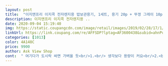```yaml
---
layout: post 
title:  "이지앤프리 이지콕 전자렌지용 밥보관용기, 1세트, 용기 20p + 뚜껑 그레이 10p + 화이트 10p" 
description: 이지앤프리 이지콕 전자렌지용 ..
date: 2020-09-04 15:19:40 
img: https://static.coupangcdn.com/image/retail/images/2019/02/28/17/1/bb721d40-67c9-4ba4-ac40-c9b1fce9be47.jpg 
linkUrl: https://link.coupang.com/re/AFFSDP?lptag=AF3600438&subid=ahnPublicAsk&pageKey=193570888&itemId=554178995&vendorItemId=4456248330&traceid=V0-113-a44c5213fd19c618 
categories: [1013] 
color: 4A148C 
price: 9900 
author: Ask View Shop 
cont:  " 여기다가 도시락 싸면 가벼울 듯<br/>1.<br/> 생각보다 용량이 커요<br/>2.<br/> 3분 30초 라고 친절하게 적혀있음<br/>20개에 9900원으로 같은 브랜드 다른 용량보다 가성비가 더 좋음<br/>3.<br/> 두가지색 좋아요<br/>3분 30초 돌리고나면 정말 갓지은 밥 같음!<br/>4.<br/> 갯수가 20개나 돼서 나눠서 사용할 예정이예요<br/>400ml 20개 9900원 구성으로 어떤 제품보다 저렴한 것 같음<br/>450ml까지 필요 없을 것 같음!<br/>4개 정도는 뚜껑이 본체에 아예 안 닫겨서 다른 뚜껑을 사용하고, 5개 정도는 정말 잘 닫김!<br/>☆ 항상 오ㅇ기밥 두세숫가락 남기는 분들에게 잘 맞을듯!!<br/>ㅋㅋㅋ 좀 웃었어요.<br/> 밥 담아주세요 라고 말하는 듯해서<br/>가격이 착해서 막 사용하다가 다시 구매할 예정<br/>가성비도 좋고 생각보다 튼튼해서 너무 마음에 들었는데 한 가지 아쉬운 점이 뚜껑이 몸통과 잘 안 맞는다는 점.<br/>.<br/>!!<br/>가족 모두가 집에서 밥을 잘 안 먹다 보니 아무리 밥을 조금만 해도 늘 며칠씩 밥솥에만 담겨 있어서 냉동 and amp;전자렌지사용 모두 가능한 용기를 찾아보게 됨<br/>같은 상황의 많은 분들이 밥을 소분 후 냉동하여 전자렌지에 돌려 식사를 하고 계시는데 갓 지은 밥과 똑같다는 후기가 많아서 나도 구매해 봄<br/>개당 500원꼴!!!<br/>개당 500원으로 가성비 최고고 용기도 그렇게 크지도 않아서 부피 차지도 덜하면서 너무 작지도 않아서 밥도 웬만큼 담김<br/>귀여우네요<br/>그냥 밥이 노래지고 맛이 덜한 거라고 생각했는데 밥솥에 넣어둬도 3일 정도가 지나면 밥이 상하는 거라고 함.<br/>.<br/>!<br/>그래도 가격대비 좋아서 그냥 사용함!<br/>나머지 10개 정도는 한 쪽 모서리를 꾹꾹 눌러줘야만 닫김<br/>나처럼 밥 종류가 다른 분들을 위해 통 색은 투명이어서 쉽게 구분이 가능함<br/>남는 밥들이 골치였다면 꼭 이런 용기를 구매해서 소분, 냉동, 전자렌지 사용을 추천함!!!<br/>다른 식구랑 반띵하려고요 ㅋㅋㅋ<br/>다른분 말한것 같이 흰밥,잡곡밥,찹쌀밥 여러가지 만들어서 나눠 담는 것도 좋은 생각같고요<br/>딱 작은 밥그릇 크기 같아요<br/>또 우리는 부모님은 잡곡밥, 동생을 흰쌀밥, 나는 다이어트용 곤약+콜리플라워+쌀밥을 먹어서 밥을 하는 것도 귀찮았는데 이렇게 미리미리 소분해두니 너무 편함<br/>뚜껑 닫기가 힘든 게 조금 아쉬웠지만 가격도 너무 좋고 생각보다 너무 튼튼해서 사용 후 냉동밥을 이용하고 있던 부모님 댁에 보내드림<br/>뚜껑도 아이보리, 그레이로 두 가지가 있는데 둘 다 파스텔톤이어서 진짜 예쁨<br/>뚜껑만 좀 더 편하게 닫겼으면 정말 최고의 제품이었을 듯 함<br/>뚜껑으로 예전 밥, 새로한 밥 구분하시는 분들도 있다니 꿀팁임!<br/>밥그릇으로 한 공기보다 조금 덜 담기는 듯<br/>밥그릇으로 한 그릇보다 살짝 적게 들어감<br/>생각보다 크기가 비슷하네요??<br/>아무리 밥솥이라도 밥이 3일 이상 보관되고 있으면 상한 거라고 함!<br/>아주 잘 닫히는 건 3<br/> -4개 정도.<br/>.<br/>? 나머지는 힘줘서 푹푹 닫아야 하고 5개 정도는 정말 잘 안 닫힘<br/>요새 마트가면 밥을 큰 공기, 작은 공기 두가지 팔아요<br/>요즘 집에서 밥을 자주, 많이 안 먹는 가구가 많은데 진작 그분들처럼 냉동밥을 해먹을 걸 후회함<br/>용기도 생각보다 튼튼하고 다 마음에 드는데 뚜껑이 잘 안 닫긴다는 점이 아쉬움<br/>용기와 뚜껑이 닿는 부분에 옆으로 홈이 나있어서 뚜껑을 열지 않고 전자렌지에 돌리면 돼서 더 촉촉하게 밥이 되는 것 같고 설명대로 3분 30초를 돌려주니 뜨끈뜨끈하고 새하얀 갓지은밥이 돼서 대만족!<br/>용량 고민을 많이 했는데 밥을 많이 먹지도 않고 모양도 옆으로 넓은 것보다 이게 예뻐서 400ml를 구매함<br/>원크기는 더 작은데 높이가 더 높아요<br/>이때까지 상한 밥을 먹고 있었던 것임.<br/>.<br/>ㅠㅠ<br/>저는 스프, 죽 담으려고 생각 중이예요<br/>적은 용량이라고 해서 많이 작을 줄 알았는데 생각보다 밥이 꽤 담김<br/>집에 있는 큰 공기 오ㅇ기밥과 비교했는데<br/>측면에 홈이 있어서 뚜껑을 닫은 채로 전자렌지 이용이 가능하니 촉촉하게 데워지는 듯<br/>한 개씩은 아예 몸통에 뚜껑이 안 들어가서 다른 뚜껑을 사용하거나 양옆 구분이 없는 제품인데 반대 방향으로 끼우지 않으면 안 들어가는 게 몇 개씩 있음 ㅠ<br/>회색 말고 흰색만 샀으면 했는데 아니네요<br/>" 
---
```

